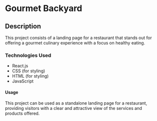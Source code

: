 # Gourmet Backyard
## Description
This project consists of a landing page for a restaurant that stands out for offering a gourmet culinary experience with a focus on healthy eating.

### Technologies Used

- React.js
- CSS (for styling)
- HTML (for styling)
- JavaScript

#### Usage

This project can be used as a standalone landing page for a restaurant, providing visitors with a clear and attractive view of the services and products offered.



